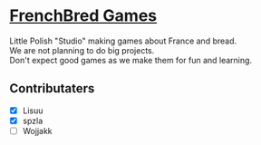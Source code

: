 # [FrenchBred Games](https://frenchbred.github.io/)

Little Polish "Studio" making games about France and bread.  
We are not planning to do big projects.  
Don't expect good games as we make them for fun and learning.  

## Contributaters

- [x] Lisuu
- [x] spzla
- [ ] Wojjakk